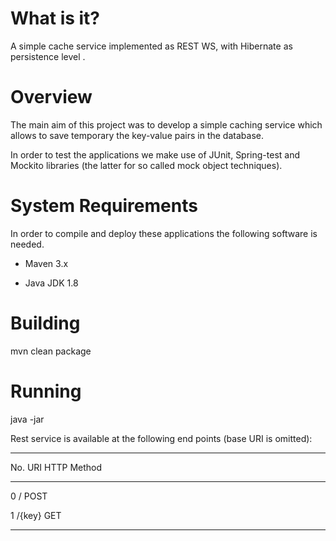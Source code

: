 
What is it? 
============

A simple cache service implemented as REST WS, with Hibernate as persistence level .


Overview
===========
The main aim of this project was to develop a simple caching service which allows to save temporary the key-value pairs in the database.

In order to test the applications we make use of  JUnit, Spring-test and Mockito libraries (the latter for so called mock object techniques). 


System Requirements 
=====================
In order to  compile and deploy these applications the following software is needed.

* Maven 3.x

* Java JDK 1.8


Building
===========
mvn clean package

Running
===========
java -jar <path to jar file>


Rest service is available at the following end points (base URI is omitted):
______________________________________________________________
No.				URI						HTTP Method	
______________________________________________________________
0				/						POST		

1				/{key}					GET			
______________________________________________________________


